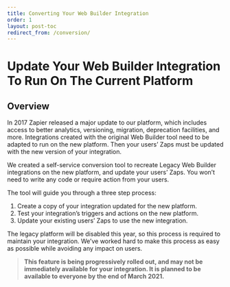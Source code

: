 ```yaml
---
title: Converting Your Web Builder Integration
order: 1
layout: post-toc
redirect_from: /conversion/
---
```



# Update Your Web Builder Integration To Run On The Current Platform

## Overview

In 2017 Zapier released a major update to our platform, which includes access to better analytics, versioning, migration, deprecation facilities, and more. Integrations created with the original Web Builder tool need to be adapted to run on the new platform. Then your users’ Zaps must be updated with the new version of your integration.

We created a self-service conversion tool to recreate Legacy Web Builder integrations on the new platform, and update your users’ Zaps. You won’t need to write any code or require action from your users.  

The tool will guide you through a three step process:

1. Create a copy of your integration updated for the new platform.
1. Test your integration’s triggers and actions on the new platform. 
1. Update your existing users’ Zaps to use the new integration. 

The legacy platform will be disabled this year, so this process is required to maintain your integration. We’ve worked hard to make this process as easy as possible while avoiding any impact on users.

>**This feature is being progressively rolled out, and may not be immediately available for your integration. It is planned to be available to everyone by the end of March 2021.**